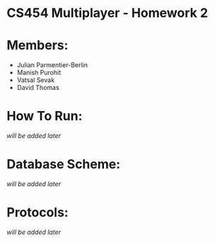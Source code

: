 CS454 Multiplayer - Homework 2
==============================
# Members:
- Julian Parmentier-Berlin
- Manish Purohit
- Vatsal Sevak
- David Thomas
# How To Run:
*will be added later*
# Database Scheme:
*will be added later*
# Protocols:
*will be added later*